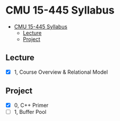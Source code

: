 # CMU 15-445 Syllabus

<!-- TOC -->

- [CMU 15-445 Syllabus](#cmu-15-445-syllabus)
  - [Lecture](#lecture)
  - [Project](#project)

<!-- /TOC -->
<!-- /TOC -->

## Lecture

- [x] 1, Course Overview & Relational Model

## Project

- [x] 0, C++ Primer
- [ ] 1, Buffer Pool
